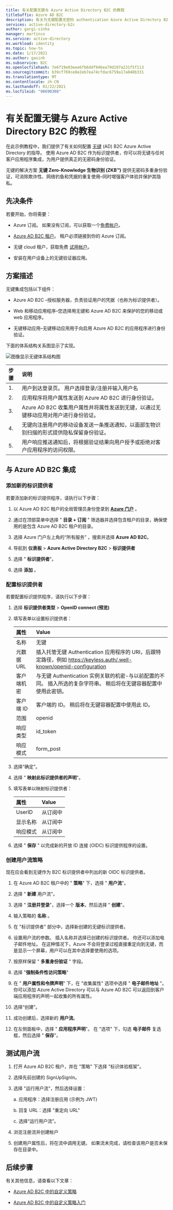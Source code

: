 ```yaml
---
title: 有关配置无键与 Azure Active Directory B2C 的教程
titleSuffix: Azure AD B2C
description: 有关为无键配置无密码 authentication Azure Active Directory B2C 的教程
services: active-directory-b2c
author: gargi-sinha
manager: martinco
ms.service: active-directory
ms.workload: identity
ms.topic: how-to
ms.date: 1/17/2021
ms.author: gasinh
ms.subservice: B2C
ms.openlocfilehash: 7e6f19e03eee6fb6ddf946ea79d197a231f5f113
ms.sourcegitcommit: b39cf769ce8e2eb7ea74cfdac6759a17a048b331
ms.translationtype: MT
ms.contentlocale: zh-CN
ms.lasthandoff: 01/22/2021
ms.locfileid: "98690308"
---
```

# <a name="tutorial-for-configuring-keyless-with-azure-active-directory-b2c"></a>有关配置无键与 Azure Active Directory B2C 的教程

在此示例教程中，我们提供了有关如何配置 [无键](https://keyless.io/) (AD) B2C Azure Active Directory 的指导。 使用 Azure AD B2C 作为标识提供者，你可以将无键与任何客户应用程序集成，为用户提供真正的无密码身份验证。

无键的解决方案 **无键 Zero-Knowledge 生物识别 (ZKB™)** 提供无密码多重身份验证，可消除欺诈性、网络钓鱼和凭据的重复使用–同时增强客户体验并保护其隐私。

## <a name="pre-requisites"></a>先决条件

若要开始，你将需要：

- Azure 订阅。 如果没有订阅，可以获取一个[免费帐户](https://azure.microsoft.com/free/)。

- [Azure AD B2C 租户](https://docs.microsoft.com/azure/active-directory-b2c/tutorial-create-tenant)。 租户必须链接到你的 Azure 订阅。

- 无键 cloud 租户，获取免费 [试用帐户](https://keyless.io/go)。

- 安装在用户设备上的无键验证器应用。

## <a name="scenario-description"></a>方案描述

无键集成包括以下组件：

- Azure AD B2C –授权服务器，负责验证用户的凭据（也称为标识提供者）。

- Web 和移动应用程序–您选择用无键和 Azure AD B2C 来保护的您的移动或 web 应用程序。

- 无键移动应用–无键移动应用用于向启用 Azure AD B2C 的应用程序进行身份验证。

下面的体系结构关系图显示了实现。

![图像显示无键体系结构图](./media/partner-keyless/keyless-architecture-diagram.png)

|步骤 | 说明 |
|:-----| :-----------|
| 1. | 用户到达登录页。 用户选择登录/注册并输入用户名
| 2. | 应用程序将用户属性发送到 Azure AD B2C 进行身份验证。
| 3. | Azure AD B2C 收集用户属性并将属性发送到无键，以通过无键移动应用对用户进行身份验证。
| 4. | 无键向注册用户的移动设备发送一条推送通知，以面部生物识别扫描的形式提供隐私保留身份验证。
| 5. | 用户响应推送通知后，将根据验证结果向用户授予或拒绝对客户应用程序的访问权限。

## <a name="integrate-with-azure-ad-b2c"></a>与 Azure AD B2C 集成

### <a name="add-a-new-identity-provider"></a>添加新的标识提供者

若要添加新的标识提供程序，请执行以下步骤：

1. 以 Azure AD B2C 租户的全局管理员身份登录到 **[Azure 门户](https://portal.azure.com/#home)** 。

2. 通过在顶部菜单中选择 " **目录 + 订阅** " 筛选器并选择包含租户的目录，确保使用的是包含 Azure AD B2C 租户的目录。

3. 选择 Azure 门户左上角的“所有服务”  ，搜索并选择 **Azure AD B2C**。

4. 导航到 **仪表板**  >  **Azure Active Directory B2C**  >   **标识提供者**

5. 选择 " **标识提供者**"。

6. 选择 **添加** 。

### <a name="configure-an-identity-provider"></a>配置标识提供者

若要配置标识提供程序，请执行以下步骤：

1. 选择 **标识提供者类型**  >  **OpenID connect (预览)**
2. 填写表单以设置标识提供者：

   |属性 | Value |
   |:-----| :-----------|
   | 名称   | 无键 |
   | 元数据 URL | 插入托管无键 Authentication 应用程序的 URI，后跟特定路径，例如 https://keyless.auth/.well-known/openid-configuration |
   | 客户端机密 | 与无键 Authentication 实例关联的机密-与以前配置的不同。 插入所选的复杂字符串。 稍后将在无键容器配置中使用此密钥。|
   | 客户端 ID | 客户端的 ID。 稍后将在无键容器配置中使用此 ID。|
   | 范围 | openid |
   | 响应类型 | id_token |
   | 响应模式 | form_post|

3. 选择“确定”。

4. 选择 " **映射此标识提供者的声明**"。

5. 填写表单以映射标识提供者：

   |属性 | Value |
   |:-----| :-----------|
   | UserID    | 从订阅中 |
   | 显示名称 | 从订阅中 |
   | 响应模式 | 从订阅中 |

6. 选择 " **保存** " 以完成新的开放 ID 连接 (OIDC) 标识提供程序的设置。

### <a name="create-a-user-flow-policy"></a>创建用户流策略

现在应会看到无键作为 B2C 标识提供者中列出的新 OIDC 标识提供者。

1. 在 Azure AD B2C 租户中的 " **策略**" 下，选择 " **用户流**"。

2. 选择 " **新建** 用户流"。

3. 选择 " **注册并登录**"，选择一个 **版本**，然后选择 " **创建**"。

4. 输入策略的 **名称** 。

5. 在 "标识提供者" 部分中，选择新创建的无键标识提供者。

6. 设置用户流的参数。 插入名称并选择已创建的标识提供者。 你还可以添加电子邮件地址。 在这种情况下，Azure 不会将登录过程直接重定向到无键，而是显示一个屏幕，用户可以在其中选择要使用的选项。

7. 按原样保留 " **多重身份验证** " 字段。

8. 选择 "**强制条件性访问策略**"

9. 在 " **用户属性和令牌声明**" 下，在 "收集属性" 选项中选择 " **电子邮件地址** "。 你可以添加 Azure Active Directory 可以与 Azure AD B2C 可以返回到客户端应用程序的声明一起收集的所有属性。

10. 选择“创建”。

11. 成功创建后，选择新的 **用户流**。

12. 在左侧面板中，选择 " **应用程序声明**"。 在 "选项" 下，勾选 **电子邮件** 复选框，然后选择 " **保存**"。

## <a name="test-the-user-flow"></a>测试用户流

1. 打开 Azure AD B2C 租户，并在 "策略" 下选择 "标识体验框架"。

2. 选择先前创建的 SignUpSignIn。

3. 选择 "运行用户流"，然后选择设置：

   a. 应用程序：选择注册应用 (示例为 JWT) 

   b. 回复 URL：选择 "重定向 URL"

   c. 选择“运行用户流”。

4. 浏览注册流并创建帐户

5. 创建用户属性后，将在流中调用无键。 如果流未完成，请检查该用户是否未保存在目录中。

## <a name="next-steps"></a>后续步骤

有关其他信息，请查看以下文章：

- [Azure AD B2C 中的自定义策略](https://docs.microsoft.com/azure/active-directory-b2c/custom-policy-overview)

- [Azure AD B2C 中的自定义策略入门](https://docs.microsoft.com/azure/active-directory-b2c/custom-policy-get-started?tabs=applications)